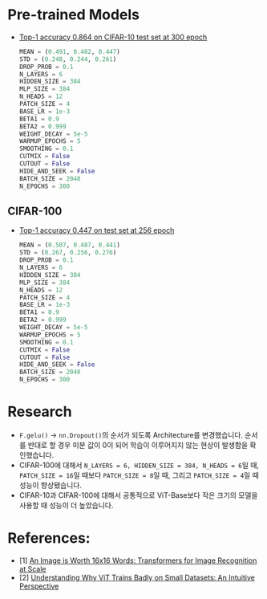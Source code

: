 # Pre-trained Models
- [Top-1 accuracy 0.864 on CIFAR-10 test set at 300 epoch](https://drive.google.com/file/d/1NkMB-WIDIwLIs-DvIxI39-K4TgQFq-nL/view?usp=sharing)
    ```python
    MEAN = (0.491, 0.482, 0.447)
    STD = (0.248, 0.244, 0.261)
    DROP_PROB = 0.1
    N_LAYERS = 6
    HIDDEN_SIZE = 384
    MLP_SIZE = 384
    N_HEADS = 12
    PATCH_SIZE = 4
    BASE_LR = 1e-3
    BETA1 = 0.9
    BETA2 = 0.999
    WEIGHT_DECAY = 5e-5
    WARMUP_EPOCHS = 5
    SMOOTHING = 0.1
    CUTMIX = False
    CUTOUT = False
    HIDE_AND_SEEK = False
    BATCH_SIZE = 2048
    N_EPOCHS = 300
    ```
## CIFAR-100
- [Top-1 accuracy 0.447 on test set at 256 epoch](https://drive.google.com/file/d/1vxH9c1q2BbHiFRN8JSlu3zj7ZBPvQYR8/view?usp=sharing)
    ```python
    MEAN = (0.507, 0.487, 0.441)
    STD = (0.267, 0.256, 0.276)
    DROP_PROB = 0.1
    N_LAYERS = 6
    HIDDEN_SIZE = 384
    MLP_SIZE = 384
    N_HEADS = 12
    PATCH_SIZE = 4
    BASE_LR = 1e-3
    BETA1 = 0.9
    BETA2 = 0.999
    WEIGHT_DECAY = 5e-5
    WARMUP_EPOCHS = 5
    SMOOTHING = 0.1
    CUTMIX = False
    CUTOUT = False
    HIDE_AND_SEEK = False
    BATCH_SIZE = 2048
    N_EPOCHS = 300
    ```
 

# Research
- `F.gelu()` → `nn.Dropout()`의 순서가 되도록 Architecture를 변경했습니다. 순서를 반대로 할 경우 미분 값이 0이 되어 학습이 이루어지지 않는 현상이 발생함을 확인했습니다.
- CIFAR-100에 대해서 `N_LAYERS = 6, HIDDEN_SIZE = 384, N_HEADS = 6`일 때, `PATCH_SIZE = 16`일 때보다 `PATCH_SIZE = 8`일 때, 그리고 `PATCH_SIZE = 4`일 때 성능이 향상됐습니다.
- CIFAR-10과 CIFAR-100에 대해서 공통적으로 ViT-Base보다 작은 크기의 모델을 사용할 때 성능이 더 높았습니다.

# References:
- [1] [An Image is Worth 16x16 Words: Transformers for Image Recognition at Scale](https://arxiv.org/abs/2010.11929)
- [2] [Understanding Why ViT Trains Badly on Small Datasets: An Intuitive Perspective](https://arxiv.org/abs/2302.03751)